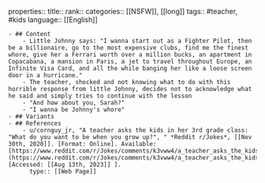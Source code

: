 properties::
title::
rank::
categories:: [[NSFW]], [[long]] 
tags:: #teacher, #kids
language:: [[English]]

	- ## Content
		- Little Johnny says: "I wanna start out as a Fighter Pilot, then be a billionaire, go to the most expensive clubs, find me the finest whore, give her a Ferrari worth over a million bucks, an apartment in Copacabana, a mansion in Paris, a jet to travel throughout Europe, an Infinite Visa Card, and all the while banging her like a loose screen door in a hurricane."
		- The teacher, shocked and not knowing what to do with this horrible response from little Johnny, decides not to acknowledge what he said and simply tries to continue with the lesson
		- "And how about you, Sarah?"
		- "I wanna be Johnny's whore"
	- ## Variants
	- ## References
		- u/cornguy_jr, "A teacher asks the kids in her 3rd grade class: "What do you want to be when you grow up?", " *Reddit r/Jokes*, [[Nov 30th, 2020]]. [Format: Online]. Available: [https://www.reddit.com/r/Jokes/comments/k3vww4/a_teacher_asks_the_kids_in_her_3rd_grade_class/](https://www.reddit.com/r/Jokes/comments/k3vww4/a_teacher_asks_the_kids_in_her_3rd_grade_class/). [Accessed: [[Aug 13th, 2023]] ].
		  type:: [[Web Page]]